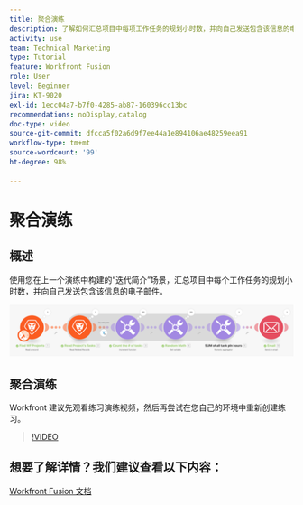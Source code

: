 ```yaml
---
title: 聚合演练
description: 了解如何汇总项目中每项工作任务的规划小时数，并向自己发送包含该信息的电子邮件，一切尽在  [!DNL Adobe Workfront Fusion]。
activity: use
team: Technical Marketing
type: Tutorial
feature: Workfront Fusion
role: User
level: Beginner
jira: KT-9020
exl-id: 1ecc04a7-b7f0-4285-ab87-160396cc13bc
recommendations: noDisplay,catalog
doc-type: video
source-git-commit: dfcca5f02a6d9f7ee44a1e894106ae48259eea91
workflow-type: tm+mt
source-wordcount: '99'
ht-degree: 98%

---
```


# 聚合演练

## 概述

使用您在上一个演练中构建的“迭代简介”场景，汇总项目中每个工作任务的规划小时数，并向自己发送包含该信息的电子邮件。

![Fusion 场景的图像](assets/iteration-and-aggregation-2.png)

## 聚合演练

Workfront 建议先观看练习演练视频，然后再尝试在您自己的环境中重新创建练习。

>[!VIDEO](https://video.tv.adobe.com/v/335280/?quality=12&learn=on&enablevpops)



## 想要了解详情？我们建议查看以下内容：

[Workfront Fusion 文档](https://experienceleague.adobe.com/en/docs/workfront-fusion/using/get-started-with-fusion/understand-workfront-fusion/workfront-fusion-overview)
